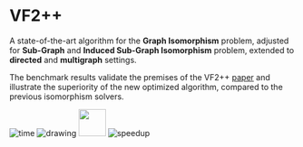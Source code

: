 # VF2++
A state-of-the-art algorithm for the **Graph Isomorphism** problem, adjusted for **Sub-Graph** and 
**Induced Sub-Graph Isomorphism** problem, extended to **directed** and **multigraph** settings.

The benchmark results validate the premises of the VF2++ [paper](https://www.sciencedirect.com/science/article/pii/S0166218X18300829) and illustrate the superiority of the new optimized algorithm, compared to the previous isomorphism solvers.


![time](https://user-images.githubusercontent.com/74412906/183061145-abf6df32-f9c4-4c32-86cd-9d67bd7e3d4e.png)
![drawing](https://user-images.githubusercontent.com/74412906/183061145-abf6df32-f9c4-4c32-86cd-9d67bd7e3d4e.png)
<img src="https://user-images.githubusercontent.com/74412906/183061145-abf6df32-f9c4-4c32-86cd-9d67bd7e3d4e.png" width="48">
![speedup](https://user-images.githubusercontent.com/74412906/183061153-d5e7a319-7cb0-487a-854b-b468d31389c3.png)
